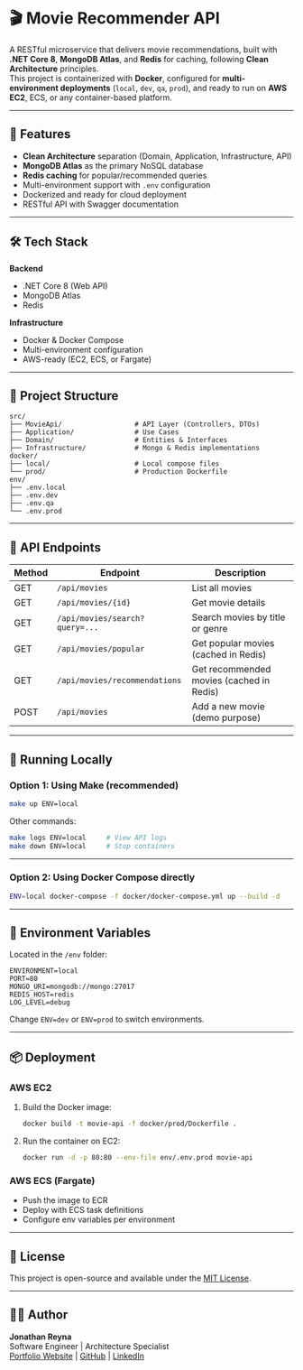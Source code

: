 # 🎬 Movie Recommender API

A RESTful microservice that delivers movie recommendations, built with **.NET Core 8**, **MongoDB Atlas**, and **Redis** for caching, following **Clean Architecture** principles.  
This project is containerized with **Docker**, configured for **multi-environment deployments** (`local`, `dev`, `qa`, `prod`), and ready to run on **AWS EC2**, ECS, or any container-based platform.

---

## 📌 Features

- **Clean Architecture** separation (Domain, Application, Infrastructure, API)
- **MongoDB Atlas** as the primary NoSQL database
- **Redis caching** for popular/recommended queries
- Multi-environment support with `.env` configuration
- Dockerized and ready for cloud deployment
- RESTful API with Swagger documentation

---

## 🛠️ Tech Stack

**Backend**
- .NET Core 8 (Web API)
- MongoDB Atlas
- Redis

**Infrastructure**
- Docker & Docker Compose
- Multi-environment configuration
- AWS-ready (EC2, ECS, or Fargate)

---

## 📁 Project Structure

```
src/
├── MovieApi/                  # API Layer (Controllers, DTOs)
├── Application/               # Use Cases
├── Domain/                    # Entities & Interfaces
├── Infrastructure/            # Mongo & Redis implementations
docker/
├── local/                     # Local compose files
└── prod/                      # Production Dockerfile
env/
├── .env.local
├── .env.dev
├── .env.qa
└── .env.prod
```

---

## 🔌 API Endpoints

| Method | Endpoint                       | Description                                  |
|--------|---------------------------------|----------------------------------------------|
| GET    | `/api/movies`                   | List all movies                              |
| GET    | `/api/movies/{id}`              | Get movie details                            |
| GET    | `/api/movies/search?query=...`  | Search movies by title or genre              |
| GET    | `/api/movies/popular`           | Get popular movies (cached in Redis)         |
| GET    | `/api/movies/recommendations`   | Get recommended movies (cached in Redis)     |
| POST   | `/api/movies`                   | Add a new movie (demo purpose)               |

---

## 🚀 Running Locally

### **Option 1: Using Make (recommended)**

```bash
make up ENV=local
```

Other commands:
```bash
make logs ENV=local     # View API logs
make down ENV=local     # Stop containers
```

---

### **Option 2: Using Docker Compose directly**

```bash
ENV=local docker-compose -f docker/docker-compose.yml up --build -d
```

---

## 🔧 Environment Variables

Located in the `/env` folder:

```
ENVIRONMENT=local
PORT=80
MONGO_URI=mongodb://mongo:27017
REDIS_HOST=redis
LOG_LEVEL=debug
```

Change `ENV=dev` or `ENV=prod` to switch environments.

---

## 📦 Deployment

### AWS EC2
1. Build the Docker image:
   ```bash
   docker build -t movie-api -f docker/prod/Dockerfile .
   ```
2. Run the container on EC2:
   ```bash
   docker run -d -p 80:80 --env-file env/.env.prod movie-api
   ```

### AWS ECS (Fargate)
- Push the image to ECR
- Deploy with ECS task definitions
- Configure env variables per environment

---

## 📜 License
This project is open-source and available under the [MIT License](LICENSE).

---

## 👨‍💻 Author
**Jonathan Reyna**  
Software Engineer | Architecture Specialist  
[Portfolio Website](https://jhonlpjr.github.io/) | [GitHub](https://github.com/jhonlpjr) | [LinkedIn](https://www.linkedin.com/in/jonathan-reyna-rossel-889195168/)

